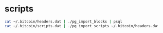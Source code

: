 # scripts

``` bash
cat ~/.bitcoin/headers.dat | ./pg_import_blocks | psql
cat ~/.bitcoin/scripts.dat | ./pg_import_scripts ~/.bitcoin/headers.dat | psql
```
